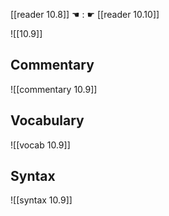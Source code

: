[[reader 10.8]] ☚ : ☛ [[reader 10.10]]

![[10.9]]

## Commentary

![[commentary 10.9]]

## Vocabulary

![[vocab 10.9]]

## Syntax

![[syntax 10.9]]

